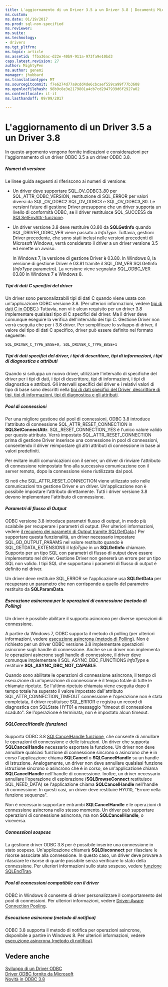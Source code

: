 ```yaml
---
title: L'aggiornamento di un Driver 3.5 a un Driver 3.8 | Documenti Microsoft
ms.custom: 
ms.date: 01/19/2017
ms.prod: sql-non-specified
ms.reviewer: 
ms.suite: 
ms.technology:
- drivers
ms.tgt_pltfrm: 
ms.topic: article
ms.assetid: ffba36ac-d22e-40b9-911a-973fa9e10bd3
caps.latest.revision: 27
author: MightyPen
ms.author: genemi
manager: jhubbard
ms.translationtype: MT
ms.sourcegitcommit: f7e6274d77a9cdd4de6cbcaef559ca99f77b3608
ms.openlocfilehash: 98b9c8e3e2179801a4cb7cd2947939d6f2927a02
ms.contentlocale: it-it
ms.lasthandoff: 09/09/2017

---
```

# <a name="upgrading-a-35-driver-to-a-38-driver"></a>L'aggiornamento di un Driver 3.5 a un Driver 3.8
In questo argomento vengono fornite indicazioni e considerazioni per l'aggiornamento di un driver ODBC 3.5 a un driver ODBC 3.8.  
  
##### <a name="version-numbers"></a>Numeri di versione  
 Le linee guida seguenti si riferiscono ai numeri di versione:  
  
-   Un driver deve supportare SQL_OV_ODBC3_80 per SQL_ATTR_ODBC_VERSION, restituzione di SQL_ERROR per valori diversi da SQL_OV_ODBC2 SQL_OV_ODBC3 e SQL_OV_ODBC3_80. Le versioni future di gestione Driver presuppone che un driver supporta un livello di conformità ODBC, se il driver restituisce SQL_SUCCESS da [SQLSetEnvAttr-funzione](../../../odbc/reference/syntax/sqlsetenvattr-function.md).  
  
-   Un driver versione 3.8 deve restituire 03.80 da **SQLGetInfo** quando SQL_DRIVER_ODBC_VER viene passato a *InfoType*. Tuttavia, gestioni Driver precedente, che sono stati inclusi nelle versioni precedenti di Microsoft Windows, verrà considerato il driver a un driver versione 3.5 ed emette un avviso.  
  
     In Windows 7, la versione di gestione Driver è 03.80. In Windows 8, la versione di gestione Driver è 03.81 tramite il SQL_DM_VER SQLGetInfo (*InfoType* parametro). La versione viene segnalato SQL_ODBC_VER 03.80 in Windows 7 e Windows 8.  
  
##### <a name="driver-specific-c-data-types"></a>Tipi di dati C specifici del driver  
 Un driver sono personalizzabili tipi di dati C quando viene usata con un'applicazione ODBC versione 3.8. (Per ulteriori informazioni, vedere [tipi di dati C in ODBC](../../../odbc/reference/develop-app/c-data-types-in-odbc.md).) Tuttavia, non vi è alcun requisito per un driver 3.8 implementare qualsiasi tipo di C specifici del driver. Ma il driver deve comunque eseguire la verifica dell'intervallo dei tipi C. Gestione Driver non verrà eseguita che per i 3.8 driver. Per semplificare lo sviluppo di driver, il valore del tipo di dati C specifico, driver può essere definito nel formato seguente:  
  
```  
SQL_DRIVER_C_TYPE_BASE+0, SQL_DRIVER_C_TYPE_BASE+1  
```  
  
##### <a name="driver-specific-data-types-descriptor-types-information-types-diagnostic-types-and-attributes"></a>Tipi di dati specifici del driver, i tipi di descrittore, tipi di informazioni, i tipi di diagnostica e attributi  
 Quando si sviluppa un nuovo driver, utilizzare l'intervallo di specifiche del driver per i tipi di dati, i tipi di descrittore, tipi di informazioni, i tipi di diagnostica e attributi. Gli intervalli specifici del driver e i relativi valori di tipo di base sono descritti nella [tipi di dati specifici del Driver, descrittore di tipi, tipi di informazioni, tipi di diagnostica e gli attributi](../../../odbc/reference/develop-app/driver-specific-data-types-descriptor-information-diagnostic.md).  
  
##### <a name="connection-pooling"></a>Pool di connessioni  
 Per una migliore gestione del pool di connessioni, ODBC 3.8 introduce l'attributo di connessione SQL_ATTR_RESET_CONNECTION in **SQLSetConnectAttr**. SQL_RESET_CONNECTION_YES è l'unico valore valido per questo attributo. Verrà impostato SQL_ATTR_RESET_CONNECTION prima di gestione Driver inserisce una connessione in pool di connessioni, consentendo il driver reimpostare gli altri attributi di connessione in base ai valori predefiniti.  
  
 Per evitare inutili comunicazioni con il server, un driver di rinviare l'attributo di connessione reimpostato fino alla successiva comunicazione con il server remoto, dopo la connessione viene riutilizzata dal pool.  
  
 Si noti che SQL_ATTR_RESET_CONNECTION viene utilizzato solo nelle comunicazioni tra gestione Driver e un driver. Un'applicazione non è possibile impostare l'attributo direttamente. Tutti i driver versione 3.8 devono implementare l'attributo di connessione.  
  
##### <a name="streamed-output-parameters"></a>Parametri di flusso di Output  
 ODBC versione 3.8 introduce parametri flusso di output, in modo più scalabile per recuperare i parametri di output. (Per ulteriori informazioni, vedere [il recupero dei parametri di Output tramite SQLGetData](../../../odbc/reference/develop-app/retrieving-output-parameters-using-sqlgetdata.md).) Per supportare questa funzionalità, un driver necessario impostare SQL_GD_OUTPUT_PARAMS nel valore restituito quando è SQL_GETDATA_EXTENSIONS il *InfoType* in un **SQLGetInfo** chiamare. Supporto per un tipo SQL con parametri di flusso di output deve essere implementato nel driver. Gestione Driver non genererà un errore per un tipo SQL non valido. I tipi SQL che supportano i parametri di flusso di output è definito nel driver.  
  
 Un driver deve restituire SQL_ERROR se l'applicazione usa **SQLGetData** per recuperare un parametro che non corrisponde a quello del parametro restituito da **SQLParamData**.  
  
##### <a name="asynchronous-execution-for-connection-operations-polling-method"></a>Esecuzione asincrona per le operazioni di connessione (metodo di Polling)  
 Un driver è possibile abilitare il supporto asincrono per diverse operazioni di connessione.  
  
 A partire da Windows 7, ODBC supporta il metodo di polling (per ulteriori informazioni, vedere [esecuzione asincrona (metodo di Polling)](../../../odbc/reference/develop-app/asynchronous-execution-polling-method.md). Non è richiesto per un driver ODBC versione 3.8 implementare operazioni asincrone sugli handle di connessione. Anche se un driver non implementa le operazioni asincrone sugli handle di connessione, il driver deve comunque implementare il SQL_ASYNC_DBC_FUNCTIONS *InfoType* e restituire **SQL_ASYNC_DBC_NOT_CAPABLE**.  
  
 Quando sono abilitate le operazioni di connessione asincrona, il tempo di esecuzione di un'operazione di connessione è il tempo totale di tutte le chiamate ripetute. Se l'ultimo ripetuto chiamata viene eseguita dopo il tempo totale ha superato il valore impostato dall'attributo SQL_ATTR_CONNECTION_TIMEOUT connessione e l'operazione non è stata completata, il driver restituisce SQL_ERROR e registra un record di diagnostica con SQLState HYT01 e messaggio "timeout di connessione scaduto". Se l'operazione è terminata, non è impostato alcun timeout.  
  
##### <a name="sqlcancelhandle-function"></a>SQLCancelHandle (funzione)  
 Supporta ODBC 3.8 [SQLCancelHandle funzione](../../../odbc/reference/syntax/sqlcancelhandle-function.md), che consente di annullare le operazioni di connessione e delle istruzioni. Un driver che supporta **SQLCancelHandle** necessario esportare la funzione. Un driver non deve annullare qualsiasi funzione di connessione sincrono o asincrono che è in corso l'applicazione chiama **SQLCancel** o **SQLCancelHandle** su un handle di istruzione. Analogamente, un driver non deve annullare qualsiasi funzione istruzione sincrono o asincrono che è in corso, se un'applicazione chiama **SQLCancelHandle** nell'handle di connessione. Inoltre, un driver necessario annullare l'operazione di esplorazione (**SQLBrowseConnect** restituisce SQL_NEED_DATA) se l'applicazione chiama **SQLCancelHandle** nell'handle di connessione. In questi casi, un driver deve restituire HY010, "Errore nella funzione sequenza".  
  
 Non è necessario supportare entrambi **SQLCancelHandle** e le operazioni di connessione asincrona nello stesso momento. Un driver può supportare operazioni di connessione asincrona, ma non **SQLCancelHandle**, o viceversa.  
  
##### <a name="suspended-connections"></a>Connessioni sospese  
 La gestione driver ODBC 3.8 per è possibile inserire una connessione in stato sospeso. Un'applicazione chiamerà **SQLDisconnect** per rilasciare le risorse associate alla connessione. In questo caso, un driver deve provare a rilasciare le risorse di quante possibile senza verificare lo stato della connessione. Per ulteriori informazioni sullo stato sospeso, vedere [funzione SQLEndTran](../../../odbc/reference/syntax/sqlendtran-function.md).  
  
##### <a name="driver-aware-connection-pooling"></a>Pool di connessioni compatibile con il driver  
 ODBC in Windows 8 consente di driver personalizzare il comportamento del pool di connessioni. Per ulteriori informazioni, vedere [Driver-Aware Connection Pooling](../../../odbc/reference/develop-app/driver-aware-connection-pooling.md).  
  
##### <a name="asynchronous-execution-notification-method"></a>Esecuzione asincrona (metodo di notifica)  
 ODBC 3.8 supporta il metodo di notifica per operazioni asincrone, disponibile a partire in Windows 8. Per ulteriori informazioni, vedere [esecuzione asincrona (metodo di notifica)](../../../odbc/reference/develop-app/asynchronous-execution-notification-method.md).  
  
## <a name="see-also"></a>Vedere anche  
 [Sviluppo di un Driver ODBC](../../../odbc/reference/develop-driver/developing-an-odbc-driver.md)   
 [Driver ODBC fornito da Microsoft](../../../odbc/microsoft/microsoft-supplied-odbc-drivers.md)   
 [Novità in ODBC 3.8](../../../odbc/reference/what-s-new-in-odbc-3-8.md)
